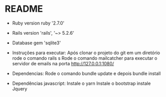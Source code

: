 # README

* Ruby version
  ruby '2.7.0'

* Rails version
  'rails', '~> 5.2.6'
   
* Database
  gem 'sqlite3'

* Instruções para executar:
  Após clonar o projeto do git em um diretório
  rode o comando rails s
  Rode o comando mailcatcher para executar o servidor de emails na porta http://127.0.0.1:1080/

* Dependencias:
  Rode o comando bundle update e depois bundle install

* Dependências javascript: 
  Instale o yarn
  Instale o bootstrap 
  instale Jquery 
        

